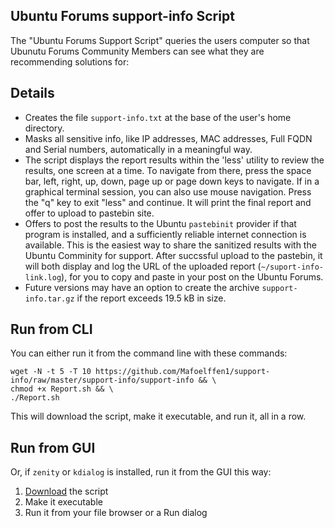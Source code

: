 ## Ubuntu Forums support-info Script
The "Ubuntu Forums Support Script" queries the users computer so that Ubunutu Forums Community Members can see what they are recommending solutions for:
## Details

- Creates the file `support-info.txt` at the base of the user's home directory.
- Masks all sensitive info, like IP addresses, MAC addresses, Full FQDN and Serial numbers, automatically in a meaningful way.
- The script displays the report results within the 'less' utility to review the results, one screen at a time. To navigate from there, press the space bar, left, right, up, down, page up or page down keys to navigate. If in a graphical terminal session, you can also use mouse navigation. Press the "q" key to exit "less" and continue. It will print the final report and offer to upload to pastebin site.
- Offers to post the results to the Ubuntu `pastebinit` provider if that program is installed, and a sufficiently reliable internet connection is available. This is the easiest way to share the sanitized results with the Ubuntu Comminity for support. After succssful upload to the pastebin, it will both display and log the URL of the uploaded report (`~/suport-info-link.log`), for you to copy and paste in your post on the Ubuntu Forums.
- Future versions may have an option to create the archive `support-info.tar.gz` if the report exceeds 19.5 kB in size.


## Run from CLI

You can either run it from the command line with these commands:

    wget -N -t 5 -T 10 https://github.com/Mafoelffen1/support-info/raw/master/support-info/support-info && \
    chmod +x Report.sh && \
    ./Report.sh

This will download the script, make it executable, and run it, all in a row.

## Run from GUI

Or, if `zenity` or `kdialog` is installed, run it from the GUI this way:

1. [Download][1] the script
2. Make it executable
3. Run it from your file browser or a Run dialog

[1]: https://github.com/Mafoelffen1/support-info/raw/master/support-info/support-info
